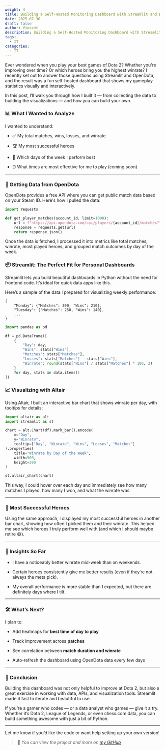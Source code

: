 ```yaml
---
weight: 4
title: Building a Self-Hosted Monitoring Dashboard with Streamlit and Django
date: 2025-07-30
draft: false
author: Vincent
description: Building a Self-Hosted Monitoring Dashboard with Streamlit and Django
tags:
  - IT
categories:
  - IT
---
```

Ever wondered when you play your best games of Dota 2? Whether you're improving over time? Or which heroes bring you the highest winrate? I recently set out to answer those questions using Streamlit and OpenDota, and the result was a fun self-hosted dashboard that shows my gameplay statistics visually and interactively.

In this post, I’ll walk you through how I built it — from collecting the data to building the visualizations — and how you can build your own.
### 📊 What I Wanted to Analyze

I wanted to understand:

- ✅ My total matches, wins, losses, and winrate
    
- 🏆 My most successful heroes
    
- 📅 Which days of the week I perform best
    
- ⏰ What times are most effective for me to play (coming soon)
    

---

### 🔗 Getting Data from OpenDota

OpenDota provides a free API where you can get public match data based on your Steam ID. Here's how I pulled the data:

```python
import requests

def get_player_matches(account_id, limit=1000):
    url = f"https://api.opendota.com/api/players/{account_id}/matches?limit={limit}"
    response = requests.get(url)
    return response.json()
```

Once the data is fetched, I processed it into metrics like total matches, winrate, most played heroes, and grouped match outcomes by day of the week.
### 📦 Streamlit: The Perfect Fit for Personal Dashboards

Streamlit lets you build beautiful dashboards in Python without the need for frontend code. It’s ideal for quick data apps like this.

Here’s a sample of the data I prepared for visualizing weekly performance:

```
{
    "Monday": {"Matches": 300, "Wins": 210},
    "Tuesday": {"Matches": 250, "Wins": 140},
    ...
}
```

```python
import pandas as pd

df = pd.DataFrame([
    {
        "Day": day,
        "Wins": stats["Wins"],
        "Matches": stats["Matches"],
        "Losses": stats["Matches"] - stats["Wins"],
        "Winrate": round(stats["Wins"] / stats["Matches"] * 100, 2)
    }
    for day, stats in data.items()
])
```

### 📈 Visualizing with Altair

Using Altair, I built an interactive bar chart that shows winrate per day, with tooltips for details:

```python
import altair as alt
import streamlit as st

chart = alt.Chart(df).mark_bar().encode(
    x="Day",
    y="Winrate",
    tooltip=["Day", "Winrate", "Wins", "Losses", "Matches"]
).properties(
    title="Winrate by Day of the Week",
    width=500,
    height=300
)

st.altair_chart(chart)
```

This way, I could hover over each day and immediately see how many matches I played, how many I won, and what the winrate was.

---

### 🦸 Most Successful Heroes

Using the same approach, I displayed my most successful heroes in another bar chart, showing how often I picked them and their winrate. This helped me see which heroes I truly perform well with (and which I should maybe retire 😅).

---

### 🧠 Insights So Far

- I have a noticeably better winrate mid-week than on weekends.
    
- Certain heroes consistently give me better results (even if they’re not always the meta pick).
    
- My overall performance is more stable than I expected, but there are definitely days where I tilt.
    

---

### 🛠 What’s Next?

I plan to:

- Add heatmaps for **best time of day to play**
    
- Track improvement across **patches**
    
- See correlation between **match duration and winrate**
    
- Auto-refresh the dashboard using OpenDota data every few days
    

---

### 📌 Conclusion

Building this dashboard was not only helpful to improve at Dota 2, but also a great exercise in working with data, APIs, and visualization tools. Streamlit made it fast to iterate and beautiful to use.

If you're a gamer who codes — or a data analyst who games — give it a try. Whether it’s Dota 2, League of Legends, or even chess.com data, you can build something awesome with just a bit of Python.

---

Let me know if you’d like the code or want help setting up your own version!

> 💬 _You can view the project and more on [my GitHub](#)_
